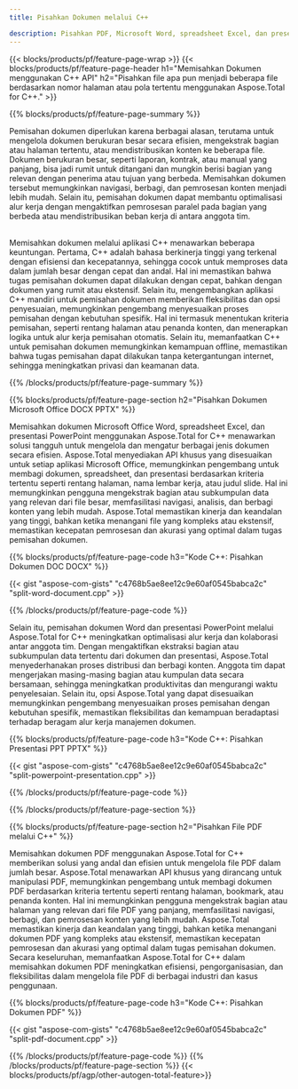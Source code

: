 ```yaml
---
title: Pisahkan Dokumen melalui C++ 

description: Pisahkan PDF, Microsoft Word, spreadsheet Excel, dan presentasi PowerPoint melalui aplikasi C++ Anda. Pisahkan dokumen berdasarkan nomor halaman atau pola yang telah ditentukan sebelumnya.
---
```


{{< blocks/products/pf/feature-page-wrap >}}
{{< blocks/products/pf/feature-page-header h1="Memisahkan Dokumen menggunakan C++ API" h2="Pisahkan file apa pun menjadi beberapa file berdasarkan nomor halaman atau pola tertentu menggunakan Aspose.Total for C++." >}}

{{% blocks/products/pf/feature-page-summary %}}

Pemisahan dokumen diperlukan karena berbagai alasan, terutama untuk mengelola dokumen berukuran besar secara efisien, mengekstrak bagian atau halaman tertentu, atau mendistribusikan konten ke beberapa file. Dokumen berukuran besar, seperti laporan, kontrak, atau manual yang panjang, bisa jadi rumit untuk ditangani dan mungkin berisi bagian yang relevan dengan penerima atau tujuan yang berbeda. Memisahkan dokumen tersebut memungkinkan navigasi, berbagi, dan pemrosesan konten menjadi lebih mudah. Selain itu, pemisahan dokumen dapat membantu optimalisasi alur kerja dengan mengaktifkan pemrosesan paralel pada bagian yang berbeda atau mendistribusikan beban kerja di antara anggota tim. <br /><br />

Memisahkan dokumen melalui aplikasi C++ menawarkan beberapa keuntungan. Pertama, C++ adalah bahasa berkinerja tinggi yang terkenal dengan efisiensi dan kecepatannya, sehingga cocok untuk memproses data dalam jumlah besar dengan cepat dan andal. Hal ini memastikan bahwa tugas pemisahan dokumen dapat dilakukan dengan cepat, bahkan dengan dokumen yang rumit atau ekstensif. Selain itu, mengembangkan aplikasi C++ mandiri untuk pemisahan dokumen memberikan fleksibilitas dan opsi penyesuaian, memungkinkan pengembang menyesuaikan proses pemisahan dengan kebutuhan spesifik. Hal ini termasuk menentukan kriteria pemisahan, seperti rentang halaman atau penanda konten, dan menerapkan logika untuk alur kerja pemisahan otomatis. Selain itu, memanfaatkan C++ untuk pemisahan dokumen memungkinkan kemampuan offline, memastikan bahwa tugas pemisahan dapat dilakukan tanpa ketergantungan internet, sehingga meningkatkan privasi dan keamanan data. 

{{% /blocks/products/pf/feature-page-summary  %}}

{{% blocks/products/pf/feature-page-section  h2="Pisahkan Dokumen Microsoft Office DOCX PPTX" %}}

Memisahkan dokumen Microsoft Office Word, spreadsheet Excel, dan presentasi PowerPoint menggunakan Aspose.Total for C++ menawarkan solusi tangguh untuk mengelola dan mengatur berbagai jenis dokumen secara efisien. Aspose.Total menyediakan API khusus yang disesuaikan untuk setiap aplikasi Microsoft Office, memungkinkan pengembang untuk membagi dokumen, spreadsheet, dan presentasi berdasarkan kriteria tertentu seperti rentang halaman, nama lembar kerja, atau judul slide. Hal ini memungkinkan pengguna mengekstrak bagian atau subkumpulan data yang relevan dari file besar, memfasilitasi navigasi, analisis, dan berbagi konten yang lebih mudah. Aspose.Total memastikan kinerja dan keandalan yang tinggi, bahkan ketika menangani file yang kompleks atau ekstensif, memastikan kecepatan pemrosesan dan akurasi yang optimal dalam tugas pemisahan dokumen.

{{% blocks/products/pf/feature-page-code h3="Kode C++: Pisahkan Dokumen DOC DOCX" %}}

{{< gist "aspose-com-gists" "c4768b5ae8ee12c9e60af0545babca2c" "split-word-document.cpp" >}}

{{% /blocks/products/pf/feature-page-code  %}}

Selain itu, pemisahan dokumen Word dan presentasi PowerPoint melalui Aspose.Total for C++ meningkatkan optimalisasi alur kerja dan kolaborasi antar anggota tim. Dengan mengaktifkan ekstraksi bagian atau subkumpulan data tertentu dari dokumen dan presentasi, Aspose.Total menyederhanakan proses distribusi dan berbagi konten. Anggota tim dapat mengerjakan masing-masing bagian atau kumpulan data secara bersamaan, sehingga meningkatkan produktivitas dan mengurangi waktu penyelesaian. Selain itu, opsi Aspose.Total yang dapat disesuaikan memungkinkan pengembang menyesuaikan proses pemisahan dengan kebutuhan spesifik, memastikan fleksibilitas dan kemampuan beradaptasi terhadap beragam alur kerja manajemen dokumen.

{{% blocks/products/pf/feature-page-code h3="Kode C++: Pisahkan Presentasi PPT PPTX" %}}

{{< gist "aspose-com-gists" "c4768b5ae8ee12c9e60af0545babca2c" "split-powerpoint-presentation.cpp" >}}

{{% /blocks/products/pf/feature-page-code  %}}

{{% /blocks/products/pf/feature-page-section %}}

{{% blocks/products/pf/feature-page-section  h2="Pisahkan File PDF melalui C++" %}}

Memisahkan dokumen PDF menggunakan Aspose.Total for C++ memberikan solusi yang andal dan efisien untuk mengelola file PDF dalam jumlah besar. Aspose.Total menawarkan API khusus yang dirancang untuk manipulasi PDF, memungkinkan pengembang untuk membagi dokumen PDF berdasarkan kriteria tertentu seperti rentang halaman, bookmark, atau penanda konten. Hal ini memungkinkan pengguna mengekstrak bagian atau halaman yang relevan dari file PDF yang panjang, memfasilitasi navigasi, berbagi, dan pemrosesan konten yang lebih mudah. Aspose.Total memastikan kinerja dan keandalan yang tinggi, bahkan ketika menangani dokumen PDF yang kompleks atau ekstensif, memastikan kecepatan pemrosesan dan akurasi yang optimal dalam tugas pemisahan dokumen. Secara keseluruhan, memanfaatkan Aspose.Total for C++ dalam memisahkan dokumen PDF meningkatkan efisiensi, pengorganisasian, dan fleksibilitas dalam mengelola file PDF di berbagai industri dan kasus penggunaan.

{{% blocks/products/pf/feature-page-code h3="Kode C++: Pisahkan Dokumen PDF" %}}

{{< gist "aspose-com-gists" "c4768b5ae8ee12c9e60af0545babca2c" "split-pdf-document.cpp" >}}

{{% /blocks/products/pf/feature-page-code  %}}
{{% /blocks/products/pf/feature-page-section %}}
{{< blocks/products/pf/agp/other-autogen-total-feature>}}
